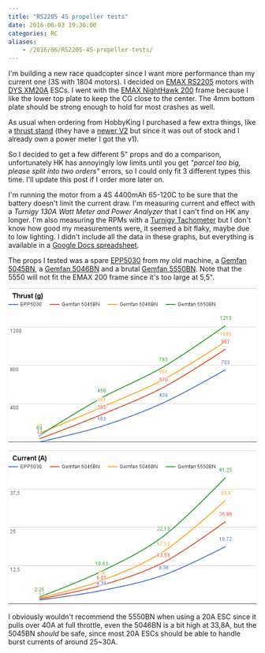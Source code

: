 ```yaml
---
title: "RS2205 4S propeller tests"
date: 2016-06-03 19:30:00
categories: RC
aliases:
    - /2016/06/RS2205-4S-propeller-tests/
---
```

I'm building a new race quadcopter since I want more performance than my current
one (3S with 1804 motors). I decided on [EMAX RS2205](http://www.hobbyking.com/hobbyking/store/uh_viewitem.asp?idproduct=99497)
motors with [DYS XM20A](http://www.hobbyking.com/hobbyking/store/uh_viewitem.asp?idproduct=101113)
ESCs. I went with the [EMAX NightHawk 200](http://www.hobbyking.com/hobbyking/store/uh_viewitem.asp?idproduct=96498)
frame because I like the lower top plate to keep the CG close to the center. The
4mm bottom plate should be strong enough to hold for most crashes as well.

As usual when ordering from HobbyKing I purchased a few extra things, like a
[thrust stand](http://www.hobbyking.com/hobbyking/store/uh_viewitem.asp?idproduct=77117)
(they have a [newer V2](http://www.hobbyking.com/hobbyking/store/uh_viewitem.asp?idproduct=84691)
but since it was out of stock and I already own a power meter I got the v1).

So I decided to get a few different 5" props and do a comparison, unfortunately
HK has annoyingly low limits until you get _"parcel too big, please split into
two orders"_ errors, so I could only fit 3 different types this time. I'll update
this post if I order more later on.

I'm running the motor from a 4S 4400mAh 65-120C to be sure that the battery
doesn't limit the current draw. I'm measuring current and effect with a
_Turnigy 130A Watt Meter and Power Analyzer_ that I can't find on HK any longer.
I'm also measuring the RPMs with a [Turnigy Tachometer](http://www.hobbyking.com/hobbyking/store/uh_viewitem.asp?idproduct=33947)
but I don't know how good my measurements were, it seemed a bit flaky, maybe due
to low lighting. I didn't include all the data in these graphs, but everything
is available in a [Google Docs spreadsheet](https://docs.google.com/spreadsheets/d/1AJzXWzlRQFTS82IgvHtQYzruaN4Fn8vfWq5LlZIzqk8/edit?usp=sharing).

The props I tested was a spare [EPP5030](http://www.rcmart.hk/5x3-epp5030-counter-rotating-propellers-gm-series-ccw-black-4pcs-p-7029.html)
from my old machine, a [Gemfan 5045BN](http://www.hobbyking.com/hobbyking/store/uh_viewitem.asp?idproduct=101166),
a [Gemfan 5046BN](http://www.hobbyking.com/hobbyking/store/uh_viewitem.asp?idproduct=89341)
and a brutal [Gemfan 5550BN](http://www.hobbyking.com/hobbyking/store/uh_viewitem.asp?idproduct=96602).
Note that the 5550 will not fit the EMAX 200 frame since it's too large at 5,5".

![Thrust graph](thrust.png)

![Current graph](current.png)

I obviously wouldn't recommend the 5550BN when using a 20A ESC since it pulls over
40A at full throttle, even the 5046BN is a bit high at 33,8A, but the 5045BN
_should_ be safe, since most 20A ESCs should be able to handle burst currents of
around 25~30A.
